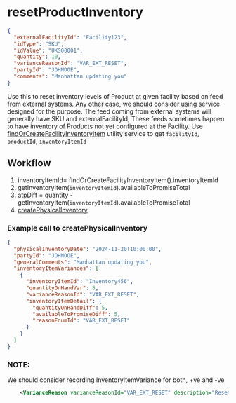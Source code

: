 # resetProductInventory

```json
{
  "externalFacilityId": "Facility123",
  "idType": "SKU",
  "idValue": "UKS00001",
  "quantity": 10,
  "varianceReasonId": "VAR_EXT_RESET",
  "partyId": "JOHNDOE", 
  "comments": "Manhattan updating you"
}

```

Use this to reset  inventory levels of Product at given facility based on feed from external systems. Any other case, we should consider using service designed for the purpose.
The feed coming from external systems will generally have SKU and externalFacilityId, These feeds sometimes happen to have inventory of Products not yet configured at the Facility.
Use [findOrCreateFacilityInventoryItem](findOrCreateFacilityInventoryItem.md) utility service to get `facilityId`, `productId`, `inventoryItemId`

## Workflow

1) inventoryItemId= findOrCreateFacilityInventoryItem().inventoryItemId
2) getInventoryItem(`inventoryItemId`).availableToPromiseTotal
3) atpDiff = quantity - getInventoryItem(`inventoryItemId`).availableToPromiseTotal
4) [createPhysicalInventory](createPhysicalInventory.md)

### Example call to createPhysicalInventory

```json
{
  "physicalInventoryDate": "2024-11-20T10:00:00",
  "partyId": "JOHNDOE",
  "generalComments": "Manhattan updating you",
  "inventoryItemVariances": [
    {
      "inventoryItemId": "Inventory456",
      "quantityOnHandVar": 5,
      "varianceReasonId": "VAR_EXT_RESET",
      "inventoryItemDetail": {
        "quantityOnHandDiff": 5,
        "availableToPromiseDiff": 5,
        "reasonEnumId": "VAR_EXT_RESET"
      }
    }
  ]
}
```




### NOTE:
We should consider recording InventoryItemVariance for both, +ve and -ve


```xml
    <VarianceReason varianceReasonId="VAR_EXT_RESET" description="Reset by External System"/>
```